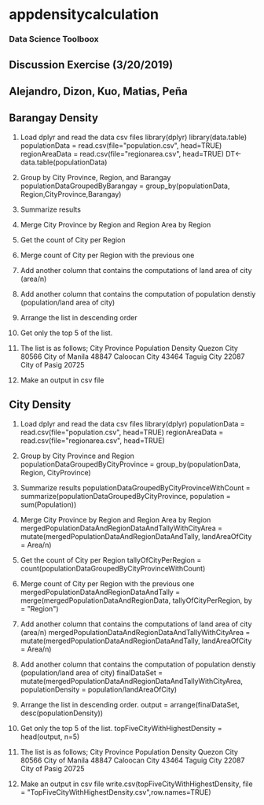 # appdensitycalculation

### Data Science Toolboox
## Discussion Exercise (3/20/2019)
## Alejandro, Dizon, Kuo, Matias, Peña


## Barangay Density
1. Load dplyr and read the data csv files
library(dplyr)
library(data.table)
populationData = read.csv(file="population.csv", head=TRUE)
regionAreaData = read.csv(file="regionarea.csv", head=TRUE)
DT<-data.table(populationData)

2. Group by City Province, Region, and Barangay
populationDataGroupedByBarangay = group_by(populationData, Region,CityProvince,Barangay)

3. Summarize results


4. Merge City Province by Region and Region Area by Region
5. Get the count of City per Region
6. Merge count of City per Region with the previous one
7. Add another column that contains the computations of land area of city (area/n)
8. Add another column that contains the computation of population denstiy (population/land area of city)
9. Arrange the list in descending order
10. Get only the top 5 of the list. 
11. The list is as follows;
      City Province                  Population Density
      Quezon City                    80566
      City of Manila                 48847
      Caloocan City                  43464
      Taguig City                    22087
      City of Pasig                  20725

12. Make an output in csv file


## City Density 
1. Load dplyr and read the data csv files
library(dplyr)
populationData = read.csv(file="population.csv", head=TRUE)
regionAreaData = read.csv(file="regionarea.csv", head=TRUE)

2. Group by City Province and Region
populationDataGroupedByCityProvince = group_by(populationData, Region, CityProvince)

3. Summarize results
populationDataGroupedByCityProvinceWithCount = summarize(populationDataGroupedByCityProvince, population = sum(Population))

4. Merge City Province by Region and Region Area by Region
mergedPopulationDataAndRegionDataAndTallyWithCityArea = mutate(mergedPopulationDataAndRegionDataAndTally, landAreaOfCity = Area/n)

5. Get the count of City per Region
tallyOfCityPerRegion = count(populationDataGroupedByCityProvinceWithCount)

6. Merge count of City per Region with the previous one
mergedPopulationDataAndRegionDataAndTally = merge(mergedPopulationDataAndRegionData, tallyOfCityPerRegion, by = "Region")       

7. Add another column that contains the computations of land area of city (area/n)
mergedPopulationDataAndRegionDataAndTallyWithCityArea = mutate(mergedPopulationDataAndRegionDataAndTally, landAreaOfCity = Area/n)

8. Add another column that contains the computation of population denstiy (population/land area of city)
finalDataSet = mutate(mergedPopulationDataAndRegionDataAndTallyWithCityArea, populationDensity = population/landAreaOfCity)

9. Arrange the list in descending order.
output = arrange(finalDataSet, desc(populationDensity))

10. Get only the top 5 of the list. 
topFiveCityWithHighestDensity = head(output, n=5)

11. The list is as follows;
      City Province                  Population Density
      Quezon City                    80566
      City of Manila                 48847
      Caloocan City                  43464
      Taguig City                    22087
      City of Pasig                  20725
      
12. Make an output in csv file
write.csv(topFiveCityWithHighestDensity, file = "TopFiveCityWithHighestDensity.csv",row.names=TRUE)

